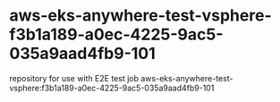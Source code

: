 # aws-eks-anywhere-test-vsphere-f3b1a189-a0ec-4225-9ac5-035a9aad4fb9-101
repository for use with E2E test job aws-eks-anywhere-test-vsphere:f3b1a189-a0ec-4225-9ac5-035a9aad4fb9-101
